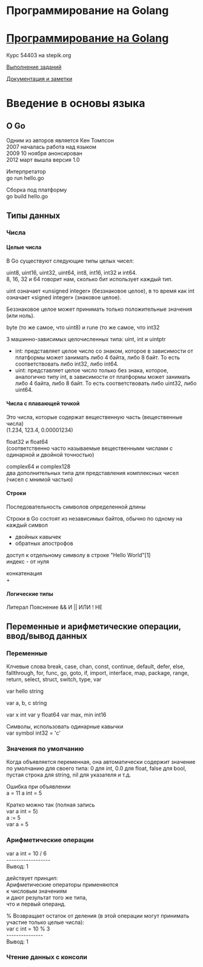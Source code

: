 # Программирование на Golang
 # [Программирование на Golang](https://stepik.org/course/54403/syllabus)
Курс 54403 на stepik.org

[Выполнение заданий](https://github.com/voothi/golang-my-experiments/tree/master/stepik-54403)

[Документация и заметки](https://github.com/voothi/golang-my-documentation)
# Введение в основы языка
 ## О Go
Одним из авторов является Кен Томпсон  
2007 началась работа над языком  
2009 10 ноября анонсирован  
2012 март вышла версия 1.0

Интерпретатор  
go run hello.go  

Сборка под платформу  
go build hello.go  

 ## Типы данных
 ### Числа
 #### Целые числа
В Go существуют следующие типы целых чисел:  

uint8, uint16, uint32, uint64, int8, int16, int32 и int64.  
8, 16, 32 и 64 говорит нам, сколько бит использует каждый тип.  

uint означает «unsigned integer» (беззнаковое целое), в то время как int означает «signed integer» (знаковое целое).  

Беззнаковое целое может принимать только положительные значения (или ноль).

byte (то же самое, что uint8) и rune (то же самое, что int32

3 машинно-зависимых целочисленных типа: uint, int и uintptr
* int: представляет целое число со знаком, которое в зависимости от платформы может занимать либо 4 байта, либо 8 байт. То есть соответствовать либо int32, либо int64.
* uint: представляет целое число только без знака, которое, аналогично типу int, в зависимости от платформы может занимать либо 4 байта, либо 8 байт. То есть соответствовать либо uint32, либо uint64.

 #### Числа с плавающей точкой
Это числа, которые содержат вещественную часть (вещественные числа)  
(1.234, 123.4, 0.00001234)

float32 и float64  
(соответственно часто называемые вещественными числами с одинарной и двойной точностью)

complex64 и complex128  
два дополнительных типа для представления комплексных чисел (чисел с мнимой частью)

 #### Строки
Последовательность символов определенной длины

Строки в Go состоят из независимых байтов, обычно по одному на каждый символ

* двойных кавычек
* обратных апострофов

доступ к отдельному символу в строке "Hello World"[1]  
индекс - от нуля

конкатенация  
+

 #### Логические типы
Литерал	Пояснение
&&	И
||	ИЛИ
!	НЕ

 ## Переменные и арифметические операции, ввод/вывод данных
 ### Переменные
Клчевые слова
break, case, chan, const, continue, default, defer, else, fallthrough, for, func, go, goto, if, import, interface, map, package, range, return, select, struct, switch, type, var

var hello string

var a, b, c string

var x int
var y float64
var max, min int16

Символы, использовать одинарные кавычки  
var symbol int32 = 'c'

 ### Значения по умолчанию 
Когда объявляется переменная, она автоматически содержит значение по умолчанию для своего типа: 0 для int, 0.0 для float, false для bool, пустая строка для string, nil для указателя и т.д.

Ошибка при объявлении  
a = 11
a int = 5

Кратко можно так (полная запись  
var a int = 5)  
a := 5  
var a = 5  

 ### Арифметические операции
var a int = 10 / 6  
\------------------  
Вывод: 1

действует принцип:  
Арифметические операторы применяются  
к числовым значениям  
и дают результат того же типа,  
что и первый операнд.

% Возвращает остаток от деления (в этой операции могут принимать участие только целые числа)﻿:  
var c int = 10 % 3  
\---------------  
Вывод: 1  

 ### Чтение данных с консоли

















